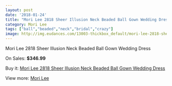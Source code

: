 ```yaml
---
layout: post
date: '2018-01-24'
title: "Mori Lee 2818 Sheer Illusion Neck Beaded Ball Gown Wedding Dress"
category: Mori Lee
tags: ["ball","beaded","neck","bridal","crazy"]
image: http://img.eudances.com/13003-thickbox_default/mori-lee-2818-sheer-illusion-neck-beaded-ball-gown-wedding-dress.jpg
---
```

Mori Lee 2818 Sheer Illusion Neck Beaded Ball Gown Wedding Dress

On Sales: **$346.99**
<a href="https://www.eudances.com/en/mori-lee/3955-mori-lee-2818-sheer-illusion-neck-beaded-ball-gown-wedding-dress.html"><amp-img layout="responsive" width="600" height="600" src="//img.eudances.com/13003-thickbox_default/mori-lee-2818-sheer-illusion-neck-beaded-ball-gown-wedding-dress.jpg" alt="Mori Lee 2818 Sheer Illusion Neck Beaded Ball Gown Wedding Dress 0" /></a>
<a href="https://www.eudances.com/en/mori-lee/3955-mori-lee-2818-sheer-illusion-neck-beaded-ball-gown-wedding-dress.html"><amp-img layout="responsive" width="600" height="600" src="//img.eudances.com/13008-thickbox_default/mori-lee-2818-sheer-illusion-neck-beaded-ball-gown-wedding-dress.jpg" alt="Mori Lee 2818 Sheer Illusion Neck Beaded Ball Gown Wedding Dress 1" /></a>
<a href="https://www.eudances.com/en/mori-lee/3955-mori-lee-2818-sheer-illusion-neck-beaded-ball-gown-wedding-dress.html"><amp-img layout="responsive" width="600" height="600" src="//img.eudances.com/13007-thickbox_default/mori-lee-2818-sheer-illusion-neck-beaded-ball-gown-wedding-dress.jpg" alt="Mori Lee 2818 Sheer Illusion Neck Beaded Ball Gown Wedding Dress 2" /></a>
<a href="https://www.eudances.com/en/mori-lee/3955-mori-lee-2818-sheer-illusion-neck-beaded-ball-gown-wedding-dress.html"><amp-img layout="responsive" width="600" height="600" src="//img.eudances.com/13006-thickbox_default/mori-lee-2818-sheer-illusion-neck-beaded-ball-gown-wedding-dress.jpg" alt="Mori Lee 2818 Sheer Illusion Neck Beaded Ball Gown Wedding Dress 3" /></a>
<a href="https://www.eudances.com/en/mori-lee/3955-mori-lee-2818-sheer-illusion-neck-beaded-ball-gown-wedding-dress.html"><amp-img layout="responsive" width="600" height="600" src="//img.eudances.com/13005-thickbox_default/mori-lee-2818-sheer-illusion-neck-beaded-ball-gown-wedding-dress.jpg" alt="Mori Lee 2818 Sheer Illusion Neck Beaded Ball Gown Wedding Dress 4" /></a>
<a href="https://www.eudances.com/en/mori-lee/3955-mori-lee-2818-sheer-illusion-neck-beaded-ball-gown-wedding-dress.html"><amp-img layout="responsive" width="600" height="600" src="//img.eudances.com/13004-thickbox_default/mori-lee-2818-sheer-illusion-neck-beaded-ball-gown-wedding-dress.jpg" alt="Mori Lee 2818 Sheer Illusion Neck Beaded Ball Gown Wedding Dress 5" /></a>

Buy it: [Mori Lee 2818 Sheer Illusion Neck Beaded Ball Gown Wedding Dress](https://www.eudances.com/en/mori-lee/3955-mori-lee-2818-sheer-illusion-neck-beaded-ball-gown-wedding-dress.html "Mori Lee 2818 Sheer Illusion Neck Beaded Ball Gown Wedding Dress")

View more: [Mori Lee](https://www.eudances.com/en/9-mori-lee "Mori Lee")